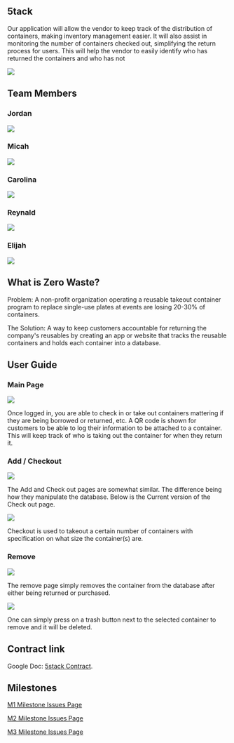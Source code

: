 ## 5tack
Our application will allow the vendor to keep track of the distribution of containers, making inventory management easier. It will also assist in monitoring the number of containers checked out, simplifying the return process for users. This will help the vendor to easily identify who has returned the containers and who has not

<img src="doc/Landing.png">

## Team Members

### Jordan

<img src="doc/Jordan.png">

### Micah
<img src="doc/Micah.png">

### Carolina
<img src="doc/Carolina.png">

### Reynald
<img src="doc/Reynald.png">

### Elijah
<img src="doc/Eli.png">

## What is Zero Waste?
Problem: A non-profit organization operating a reusable takeout container program to replace single-use plates at events are losing 20-30% of containers.

The Solution: A way to keep customers accountable for returning the company's reusables by creating an app or website that tracks the reusable containers and holds each container into a database.

## User Guide

### Main Page

<img src="doc/landing1.webp">

Once logged in, you are able to check in or take out containers mattering if they are being borrowed or returned, etc. A QR code is shown for customers to be able to log their information to be attached to a container.  This will keep track of who is taking out the container for when they return it.

### Add / Checkout

<img src="doc/Add.png">

The Add and Check out pages are somewhat similar. The difference being how they manipulate the database. Below is the Current version of the Check out page.

<img src="doc/checkout1.png">

Checkout is used to takeout a certain number of containers with specification on what size the container(s) are.

### Remove 

<img src="doc/remove1.webp">

The remove page simply removes the container from the database after either being returned or purchased.

<img src="doc/remove2.webp">

One can simply press on a trash button next to the selected container to remove and it will be deleted.



## Contract link
Google Doc: [5stack Contract](https://docs.google.com/document/d/1d8_uQh5tRcIG5yzwuxLhPaZy40JoRs0NsppXXmh5sM4/edit?usp=sharing).

## Milestones
[M1 Milestone Issues Page](https://github.com/orgs/5stack/projects/1/views/1)

[M2 Milestone Issues Page](https://github.com/orgs/5stack/projects/2/views/1)

[M3 Milestone Issues Page](https://github.com/orgs/5stack/projects/3)

